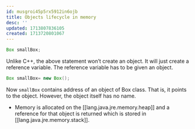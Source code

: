 ```yaml
---
id: musgroi45p5rx5912in6ojb
title: Objects lifecycle in memory
desc: ''
updated: 1713807836105
created: 1713720801067
---
```


```java
Box smallBox;
```

Unlike C++, the above statement won’t create an object. It will just create a reference variable. The reference variable has to be given an object.

```java
Box smallBox= new Box();
```

Now `smallBox` contains address of an object of Box class. That is, it points to the object. However, the object itself has no name.

- Memory is allocated on the [[lang.java.jre.memory.heap]] and a reference for that object is returned which is stored in [[lang.java.jre.memory.stack]].